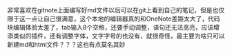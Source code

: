 非常喜欢在gitnote上面编写好md文件以后可以在git上看到自己的笔记，但是也仅限于这一点让自己很满意，这个本地的编辑器真的和OneNote差距太大了，代码块编辑体验太差了，tab输入8个空格，还要手动调整，语句还无法高亮，应该增添类似的插件，还有调整字体，文字字号的也没有，就很奇怪，最主要为啥只可以新建md和html文件？？？这也有点莫名其妙